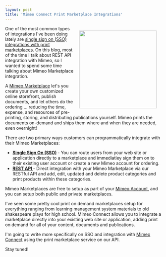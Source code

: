 ```yaml
---
layout: post
title: 'Mimeo Connect Print Marketplace Integrations'
---
```

<a href="http://www.mimeo.com/solutions/mimeo-marketplace.php"><img style="padding: 15px;" src="http://kinlane-productions.s3.amazonaws.com/mimeo/marketplace/Mimeo-Marketplace-Technology.png" alt="" width="250" align="right" /></a><p></p>
One of the most common types of integrations I've been doing lately are <a title="signle sign on (SSO) integrations with print marketplaces" href="../../marketplace-sso.php">single sign on (SSO) integrations with print marketplaces</a>. On this blog, most of the time I talk about REST API integration with Mimeo, so I wanted to spend some time talking about Mimeo Marketplace integration.<p></p>
A <a href="http://www.mimeo.com/solutions/mimeo-marketplace.php">Mimeo Marketplace</a> let's you create your own customized online storefront, publish documents, and let others do the ordering ... reducing the time, expense, and resources of pre-printing, storing, and distributing publications yourself. Mimeo prints the documents on-demand and ships them where and when they are needed, even overnight!<p></p>
There are two primary ways customers can programmatically integrate with their Mimeo Marketplaces:
<ul class="blue">
	<li><strong><a title="Single Sign On" href="../../marketplace-sso.php">Single Sign On (SSO)</a> </strong>- You can route users from your web site or application directly to a marketplace and immediatley sign them on to their existing user account or create a new Mimeo account for ordering.</li>
	<li><strong><a title="REST API" href="../../documentation/service_detail.php?ID=2">REST API </a></strong>- Direct integration with your Mimeo Marketplace via our RESTful API and add, edit, updated and delete product categories and print products within these categories.</li>
</ul>
Mimeo Marketplaces are free to setup as part of your <a title="Mimeo Account" href="https://my.mimeo.com/Login.aspx?ReturnUrl=%2f">Mimeo Account</a>, and you can setup both public and private marketplaces.<p></p>
I've seen some pretty cool print on demand marketplaces setup for everything ranging from learning management system materials to old shakespeare plays for high school. Mimeo Connect allows you to integrate a marketplace directly into your existing web site or application, adding print on demand for all of your content, documents and publications.<p></p>
I'm going to write more specifically on SSO and integration with <a title="Mimeo Connect" href="http://developer.mimeo.com">Mimeo Connect</a> using the print marketplace service on our API.<p></p>
Stay tuned!